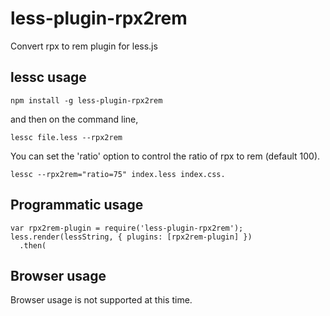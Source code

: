 

less-plugin-rpx2rem
=======================

Convert rpx to rem plugin for less.js

## lessc usage

```
npm install -g less-plugin-rpx2rem
```

and then on the command line,

```
lessc file.less --rpx2rem
```

You can set the 'ratio' option to control the ratio of rpx to rem (default 100).


```
lessc --rpx2rem="ratio=75" index.less index.css. 
```

## Programmatic usage

```
var rpx2rem-plugin = require('less-plugin-rpx2rem');
less.render(lessString, { plugins: [rpx2rem-plugin] })
  .then(
```

## Browser usage

Browser usage is not supported at this time.